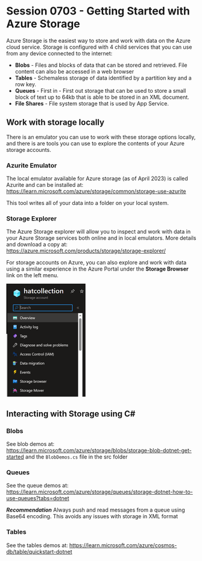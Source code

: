 # Session 0703 - Getting Started with Azure Storage

Azure Storage is the easiest way to store and work with data on the Azure cloud service.  Storage is configured with 4 child services that you can use from any device connected to the internet:

- **Blobs** - Files and blocks of data that can be stored and retrieved.  File content can also be accessed in a web browser
- **Tables** - Schemaless storage of data identified by a partition key and a row key.
- **Queues** - First in - First out storage that can be used to store a small block of text up to 64kb that is able to be stored in an XML document.
- **File Shares** - File system storage that is used by App Service. 

## Work with storage locally

There is an emulator you can use to work with these storage options locally, and there is are tools you can use to explore the contents of your Azure storage accounts.

### Azurite Emulator

The local emulator available for Azure storage (as of April 2023) is called Azurite and can be installed at: https://learn.microsoft.com/azure/storage/common/storage-use-azurite  

This tool writes all of your data into a folder on your local system.

### Storage Explorer

The Azure Storage explorer will allow you to inspect and work with data in your Azure Storage services both online and in local emulators.  More details and download a copy at:  https://azure.microsoft.com/products/storage/storage-explorer/

For storage accounts on Azure, you can also explore and work with data using a similar experience in the Azure Portal under the **Storage Browser** link on the left menu.

![Storage Browser](img/portal-storagebrowser.PNG)

## Interacting with Storage using C#

### Blobs

See blob demos at: https://learn.microsoft.com/azure/storage/blobs/storage-blob-dotnet-get-started and the `BlobDemos.cs` file in the src folder

### Queues

See the queue demos at: https://learn.microsoft.com/azure/storage/queues/storage-dotnet-how-to-use-queues?tabs=dotnet

***Recommendation***
Always push and read messages from a queue using Base64 encoding.  This avoids any issues with storage in XML format

### Tables

See the tables demos at: https://learn.microsoft.com/azure/cosmos-db/table/quickstart-dotnet